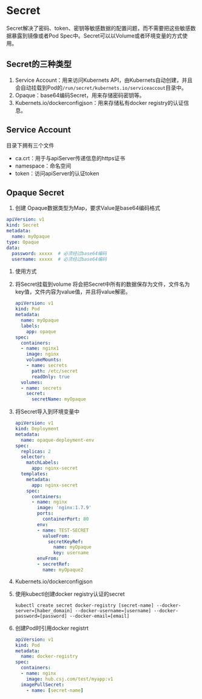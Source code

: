 # Secret
Secret解决了密码、token、密钥等敏感数据的配置问题，而不需要把这些敏感数据暴露到镜像或者Pod Spec中。Secret可以以Volume或者环境变量的方式使用。

## Secret的三种类型
1. Service Account：用来访问Kubernets API，由Kubernets自动创建，并且会自动挂载到Pod的`/run/secret/kubernets.io/serviceaccout`目录中。
2. Opaque：base64编码Secret，用来存储密码密钥等。
3. Kubernets.io/dockerconfigjson：用来存储私有docker registry的认证信息。

## Service Account
目录下拥有三个文件
- ca.crt：用于与apiServer传递信息的https证书
- namespace：命名空间
- token：访问apiServer的认证token

## Opaque Secret
1. 创建
  Opaque数据类型为Map，要求Value是base64编码格式
  ```yaml
  apiVersion: v1
  kind: Secret
  metadata:
    name: myOpaque
  type: Opaque
  data:
    password: xxxxx  # 必须经过base64编码
    username: xxxxx  # 必须经过base64编码
  ```

1. 使用方式
  1. 将Secret挂载到volume
     将会把Secret中所有的数据保存为文件，文件名为key值，文件内容为value值，并且将value解密。
     ```yaml
     apiVersion: v1
     kind: Pod
     metadata:
       name: myOpaque
       labels:
         app: opaque
     spec:
       containers:
       - name: nginx1
         image: nginx
         volumeMounts:
         - name: secrets
           path: /etc/secret
           readOnly: true
       volumes:
       - name: secrets
         secret:
           secretName: myOpaque
     ```
  
  2. 将Secret导入到环境变量中
     ```yaml
     apiVersion: v1
     kind: Deployment
     metadata:
       name: opaque-deployment-env
     spec:
       replicas: 2
       selector:
         matchLabels:
           app: nginx-secret
       templates:
         metadata: 
           app: nginx-secret
         spec:
           containers:
           - name: nginx
             image: 'nginx:1.7.9'
             ports:
               containerPort: 80
             env:
             - name: TEST-SECRET
               valueFrom:
                 secretKeyRef:
                   name: myOpaque
                   key: username
             envFrom:
             - secretRef:
               name: myOpaque2
     ```

2. Kubernets.io/dockerconfigjson
  1. 使用kubectl创建docker registry认证的secret
     ```shell
     kubectl create secret docker-registry [secret-name] --docker-server=[haber_domain] --docker-username=[username] --docker-password=[password] --docker-email=[email] 
     ```
  2. 创建Pod时引用docker registrt
     ```yaml
     apiVersion: v1
     kind: Pod
     metadata:
       name: docker-registry
     spec:
       containers:
       - name: nginx
         image: hub.csj.com/test/myapp:v1
       imagePullSecret:
         - name: [secret-name]
     ```
